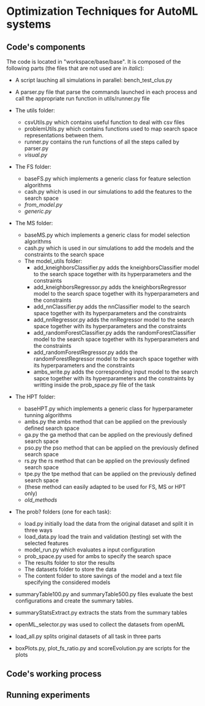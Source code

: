 # Optimization Techniques for AutoML systems
## Code's components
The code is located in "workspace/base/base". It is composed of the following parts (the files that are not used are in _italic_):
  * A script lauching all simulations in parallel: bench_test_clus.py
  * A parser.py file that parse the commands launched in each process and call the appropriate run function in utils/runner.py file
  * The utils folder: 
    * csvUtils.py which contains useful function to deal with csv files
    * problemUtils.py which contains functions used to map search space representations between them.
    * runner.py contains the run functions of all the steps called by parser.py
    * _visual.py_ 
  * The FS folder:
    * baseFS.py which implements a generic class for feature selection algorithms
    * cash.py which is used in our simulations to add the features to the search space
    * _from_model.py_
    * _generic.py_
  * The MS folder:
    * baseMS.py which implements a generic class for model selection algorithms
    * cash.py which is used in our simulations to add the models and the constraints to the search space
    * The model_utils folder:
      * add_kneighborsClassifier.py adds the kneighborsClassifier model to the search space together with its hyperparameters and the constraints
      * add_kneighborsRegressor.py adds the kneighborsRegressor model to the search space together with its hyperparameters and the constraints
      * add_nnClassifier.py adds the nnClassifier model to the search space together with its hyperparameters and the constraints
      * add_nnRegressor.py adds the nnRegressor model to the search space together with its hyperparameters and the constraints
      * add_randomForestClassifier.py adds the randomForestClassifier model to the search space together with its hyperparameters and the constraints
      * add_randomForestRegressor.py adds the randomForestRegressor model to the search space together with its hyperparameters and the constraints
      * ambs_write.py adds the corresponding input model to the search sapce together with its hyperparameters and the constraints by writting inside the       prob_space.py file of the task
   * The HPT folder:
     * baseHPT.py which implements a generic class for hyperparameter tunning algorithms
     * ambs.py the ambs method that can be applied on the previously defined search space
     * ga.py the ga method that can be applied on the previously defined search space
     * pso.py the pso method that can be applied on the previously defined search space
     * rs.py the rs method that can be applied on the previously defined search space
     * tpe.py the tpe method that can be applied on the previously defined search space
     * (these method can easily adapted to be used for FS, MS or HPT only)
     * _old_methods_
     
   * The prob? folders (one for each task):
     * load.py initially load the data from the original dataset and split it in three ways
     * load_data.py load the train and validation (testing) set with the selected features
     * model_run.py which evaluates a input configuration
     * prob_space.py used for ambs to specify the search space
     * The results folder to stor the results 
     * The datasets folder to store the data
     * The content folder to store savings of the model and a text file specifying the considered models
     
   * summaryTable100.py and summaryTable500.py files evaluate the best configurations and create the summary tables.
   * summaryStatsExtract.py extracts the stats from the summary tables
   * openML_selector.py was used to collect the datasets from openML
   * load_all.py splits original datasets of all task in three parts 
   * boxPlots.py, plot_fs_ratio.py and scoreEvolution.py are scripts for the plots
                    
  

## Code's working process

## Running experiments
